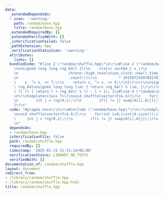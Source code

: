 ```yaml
---
data:
  _extendedDependsOn:
  - icon: ':warning:'
    path: random/base.hpp
    title: random/base.hpp
  _extendedRequiredBy: []
  _extendedVerifiedWith: []
  _isVerificationFailed: false
  _pathExtension: hpp
  _verificationStatusIcon: ':warning:'
  attributes:
    links: []
  bundledCode: "#line 2 \"random/shuffle.hpp\"\n\r\n#line 2 \"random/base.hpp\"\n\r\
    \nunsigned long long rng_64() {\r\n    static uint64_t x_\r\n        = uint64_t(chrono::duration_cast<chrono::nanoseconds>(\r\
    \n                       chrono::high_resolution_clock::now().time_since_epoch())\r\
    \n                       .count())\r\n          * 10150724397891781847ULL;\r\n\
    \    x_ ^= x_ << 7;\r\n    return x_ ^= x_ >> 9;\r\n}\r\n\r\nunsigned long long\
    \ rng_64(unsigned long long lim) { return rng_64() % lim; }\r\n\r\nll rng(ll l,\
    \ ll r) { return l + rng_64() % (r - l + 1); }\n#line 4 \"random/shuffle.hpp\"\
    \n\r\ntemplate<class T>\r\nvoid shuffle(vector<T>& A){\r\n    for(int i=0;i<int(A.size());i++){\r\
    \n        int j = rng(0,i);\r\n        if(i != j) swap(A[i],A[j]);\r\n    }\r\n\
    }\r\n"
  code: "#pragma once\r\n\r\n#include \"random/base.hpp\"\r\n\r\ntemplate<class T>\r\
    \nvoid shuffle(vector<T>& A){\r\n    for(int i=0;i<int(A.size());i++){\r\n   \
    \     int j = rng(0,i);\r\n        if(i != j) swap(A[i],A[j]);\r\n    }\r\n}\r\
    \n"
  dependsOn:
  - random/base.hpp
  isVerificationFile: false
  path: random/shuffle.hpp
  requiredBy: []
  timestamp: '2025-01-31 21:31:14+05:00'
  verificationStatus: LIBRARY_NO_TESTS
  verifiedWith: []
documentation_of: random/shuffle.hpp
layout: document
redirect_from:
- /library/random/shuffle.hpp
- /library/random/shuffle.hpp.html
title: random/shuffle.hpp
---
```


